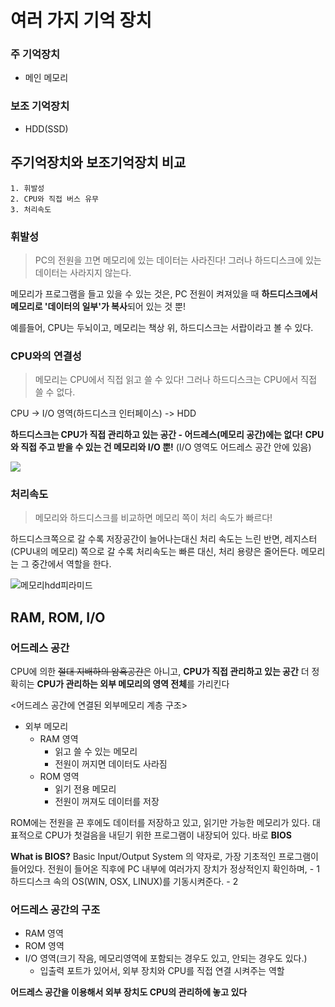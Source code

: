 # 여러 가지 기억 장치

### 주 기억장치 
* 메인 메모리

### 보조 기억장치
* HDD(SSD)

## 주기억장치와 보조기억장치 비교
```
1. 휘발성
2. CPU와 직접 버스 유무
3. 처리속도
```
### 휘발성

> PC의 전원을 끄면 메모리에 있는 데이터는 사라진다!
> 그러나 하드디스크에 있는 데이터는 사라지지 않는다.

메모리가 프로그램을 들고 있을 수 있는 것은, PC 전원이 켜져있을 때 
**하드디스크에서 메모리로 '데이터의 일부'가 복사**되어 있는 것 뿐!

예를들어, CPU는 두뇌이고, 메모리는 책상 위,  하드디스크는 서랍이라고 볼 수 있다.

### CPU와의 연결성
> 메모리는 CPU에서 직접 읽고 쓸 수 있다!
> 그러나 하드디스크는 CPU에서 직접 쓸 수 없다.

CPU -> I/O 영역(하드디스크 인터페이스) -> HDD

**하드디스크는 CPU가 직접 관리하고 있는 공간 - 어드레스(메모리 공간)에는 없다!** 
**CPU와 직접 주고 받을 수 있는 건 메모리와 I/O 뿐!**
(I/O 영역도 어드레스 공간 안에 있음)

![](https://user-images.githubusercontent.com/50472122/163698489-9db9435a-b36e-4d21-9841-e55990d05386.jpeg)

### 처리속도

> 메모리와 하드디스크를 비교하면 메모리 쪽이 처리 속도가 빠르다!

하드디스크쪽으로 갈 수록 저장공간이 늘어나는대신 처리 속도는 느린 반면, 레지스터(CPU내의 메모리) 쪽으로 갈 수록
처리속도는 빠른 대신, 처리 용량은 줄어든다. 메모리는 그 중간에서 역할을 한다.

![메모리hdd피라미드](https://user-images.githubusercontent.com/50472122/163698580-eedd2a61-7bb8-4e91-9703-91b2715689eb.jpg)

## RAM, ROM, I/O

### 어드레스 공간
CPU에 의한 ~~절대 지배하의 암흑공간~~은 아니고, **CPU가 직접 관리하고 있는 공간**
더 정확히는
**CPU가 관리하는 외부 메모리의 영역 전체**를 가리킨다

<어드레스 공간에 연결된 외부메모리 계층 구조>

* 외부 메모리
	* RAM 영역 
		- 읽고 쓸 수 있는 메모리
		- 전원이 꺼지면 데이터도 사라짐
	* ROM 영역 
		-  읽기 전용 메모리
		- 전원이 꺼져도 데이터를 저장

ROM에는 전원을 끈 후에도 데이터를 저장하고 있고, 읽기만 가능한 메모리가 있다.
대표적으로 CPU가 첫걸음을 내딛기 위한 프로그램이 내장되어 있다. 바로 **BIOS**

**What is BIOS?**
Basic Input/Output System 의 약자로, 가장 기초적인 프로그램이 들어있다. 
전원이 들어온 직후에 PC 내부에 여러가지 장치가 정상적인지 확인하며,  - 1
하드디스크 속의 OS(WIN, OSX, LINUX)를 기동시켜준다. - 2 

### 어드레스 공간의 구조
* RAM 영역
* ROM 영역
* I/O 영역(크기 작음, 메모리영역에 포함되는 경우도 있고, 안되는 경우도 있다.)
	* 입출력 포트가 있어서, 외부 장치와 CPU를 직접 연결 시켜주는 역할

**어드레스 공간을 이용해서 외부 장치도 CPU의 관리하에 놓고 있다**



